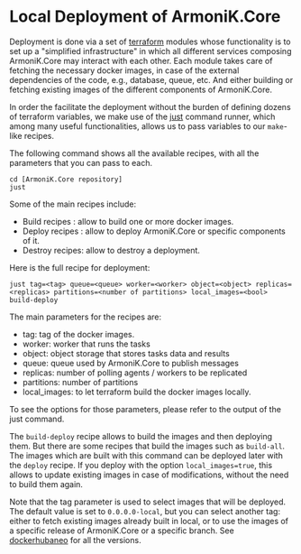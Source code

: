 
# Local Deployment of ArmoniK.Core

Deployment is done via a set of [terraform](https://github.com/aneoconsulting/ArmoniK.Core/tree/main/terraform) modules whose functionality is to set up a "simplified infrastructure" in which all different services composing ArmoniK.Core may interact with each other. Each module takes care of fetching the necessary docker images, in case of the external dependencies of the code, e.g., database, queue, etc. And either building or fetching existing images of the different components of ArmoniK.Core.

In order the facilitate the deployment without the burden of defining dozens of terraform variables, we make use of the [just](https://github.com/casey/just) command runner, which among many useful functionalities, allows us to pass variables to our `make`-like recipes.

The following command shows all the available recipes, with all the parameters that you can pass to each.

```shell
cd [ArmoniK.Core repository]
just
```

Some of the main recipes include:

- Build recipes : allow to build one or more docker images.
- Deploy recipes : allow to deploy ArmoniK.Core or specific components of it.
- Destroy recipes: allow to destroy a deployment.

Here is the full recipe for deployment:

```shell
just tag=<tag> queue=<queue> worker=<worker> object=<object> replicas=<replicas> partitions=<number of partitions> local_images=<bool> build-deploy
```

The main parameters for the recipes are:

- tag: tag of the docker images.
- worker: worker that runs the tasks
- object: object storage that stores tasks data and results
- queue: queue used by ArmoniK.Core to publish messages
- replicas: number of polling agents / workers to be replicated
- partitions: number of partitions
- local_images: to let terraform build the docker images locally.

 To see the options for those parameters, please refer to the output of the just command.

 The `build-deploy` recipe allows to build the images and then deploying them.
 But there are some recipes that build the images such as `build-all`. The images which are built with this command can be deployed later with the `deploy` recipe.
 If you deploy with the option `local_images=true`, this allows to update existing images in case of modifications, without the need to build them again.

 Note that the tag parameter is used to select images that will be deployed. The default value is set to `0.0.0.0-local`, but you can select another tag: either to fetch existing images already built in local, or to use the images of a specific release of ArmoniK.Core or a specific branch. See [dockerhubaneo](https://hub.docker.com/u/dockerhubaneo) for all the versions.
